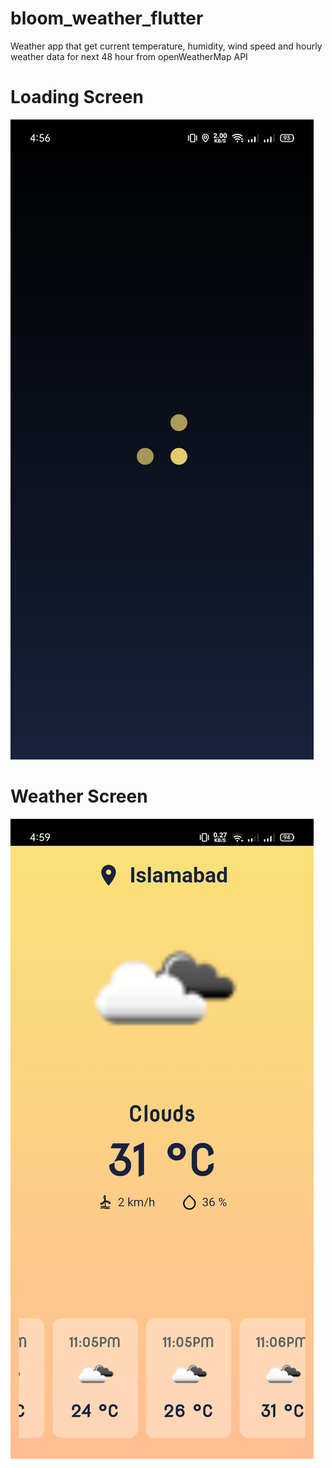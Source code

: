 # bloom_weather_flutter
Weather app that get current temperature, humidity, wind speed and hourly weather data for next 48 hour from openWeatherMap API

# Loading Screen

<img src="images/1.jpg" >

# Weather Screen

<img src="images/2.jpg" >
